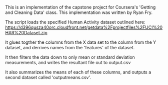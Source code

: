 This is an implementation of the capstone project for Coursera's 'Getting and Cleaning Data' class. 
This implementation was written by Ryan Fry. 

The script loads the specified Human Activity dataset outlined here: 
https://d396qusza40orc.cloudfront.net/getdata%2Fprojectfiles%2FUCI%20HAR%20Dataset.zip

It glues togther the columns from the X data set to the column from the Y dataset, and derrives names from the 'features' of the dataset.

It then filters the data down to only mean or standard deviation measurements, and writes the resultant file out to output.csv

It also summarizes the means of each of these columns, and outputs a second dataset called 'outputmeans.csv'. 